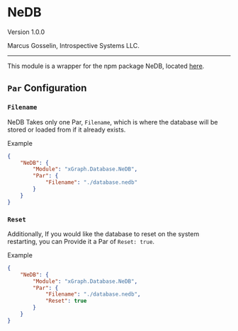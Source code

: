 # NeDB

Version 1.0.0

Marcus Gosselin, Introspective Systems LLC.

---

This module is a wrapper for the npm package NeDB, located [here](https://github.com/louischatriot/nedb).

## `Par` Configuration

### `Filename`

NeDB Takes only one Par, `Filename`, which is where the database will be stored or loaded from if it already exists.

Example

```json
{
	"NeDB": {
		"Module": "xGraph.Database.NeDB",
		"Par": {
			"Filename": "./database.nedb"
		}
	}
}
```

### `Reset`

Additionally, If you would like the database to reset on the system restarting, you can Provide it a Par of `Reset: true`.

Example

```json
{
	"NeDB": {
		"Module": "xGraph.Database.NeDB",
		"Par": {
			"Filename": "./database.nedb",
			"Reset": true
		}
	}
}
```